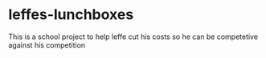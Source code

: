 # leffes-lunchboxes
This is a school project to help leffe cut his costs so he can be competetive against his competition
